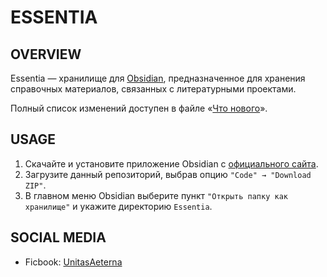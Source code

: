 # ESSENTIA

## OVERVIEW

Essentia — хранилище для [Obsidian](https://obsidian.md/), предназначенное для хранения справочных материалов, связанных с литературными проектами.

Полный список изменений доступен в файле «[Что нового](https://github.com/UnitasAeterna/Essentia/blob/main/Essentia/%D0%A7%D1%82%D0%BE%20%D0%BD%D0%BE%D0%B2%D0%BE%D0%B3%D0%BE.md)».

## USAGE

1. Скачайте и установите приложение Obsidian с [официального сайта](https://obsidian.md).
2. Загрузите данный репозиторий, выбрав опцию `"Code" → "Download ZIP"`.
3. В главном меню Obsidian выберите пункт `"Открыть папку как хранилище"` и укажите директорию `Essentia`.

## SOCIAL MEDIA

- Ficbook: [UnitasAeterna](https://ficbook.net/authors/8460047)
